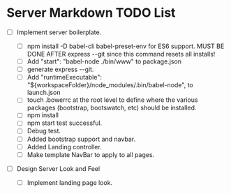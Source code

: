 # Server Markdown TODO List

- [ ] Implement server boilerplate.

  - [ ] npm install -D babel-cli babel-preset-env for ES6 support. MUST BE DONE AFTER express --git since this command resets all installs!
  - [ ] Add "start": "babel-node ./bin/www" to package.json
  - [ ] generate express --git.
  - [ ] Add "runtimeExecutable": "\${workspaceFolder}/node_modules/.bin/babel-node", to launch.json
  - [ ] touch .bowerrc at the root level to define where the various packages (bootstrap, bootswatch, etc) should be installed.
  - [ ] npm install
  - [ ] npm start test successful.
  - [ ] Debug test.
  - [ ] Added bootstrap support and navbar.
  - [ ] Added Landing controller.
  - [ ] Make template NavBar to apply to all pages.

- [ ] Design Server Look and Feel
  - [ ] Implement landing page look.
